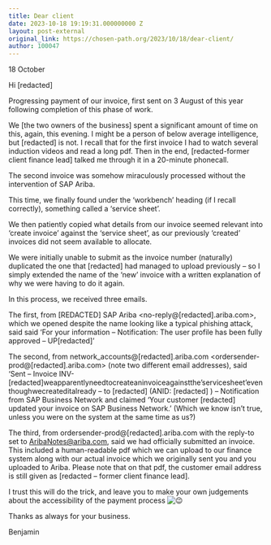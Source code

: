 ```yaml
---
title: Dear client
date: 2023-10-18 19:19:31.000000000 Z
layout: post-external
original_link: https://chosen-path.org/2023/10/18/dear-client/
author: 100047
---
```


18 October

​Hi [redacted]

Progressing payment of our invoice, first sent on 3 August of this year following completion of this phase of work.

We [the two owners of the business] spent a significant amount of time on this, again, this evening. I might be a person of below average intelligence, but [redacted] is not. I recall that for the first invoice I had to watch several induction videos and read a long pdf. Then in the end, [redacted-former client finance lead] talked me through it in a 20-minute phonecall.

The second invoice was somehow miraculously processed without the intervention of SAP Ariba.

This time, we finally found under the ‘workbench’ heading (if I recall correctly), something called a ‘service sheet’.

We then patiently copied what details from our invoice seemed relevant into ‘create invoice’ against the ‘service sheet’, as our previously ‘created’ invoices did not seem available to allocate.

We were initially unable to submit as the invoice number (naturally) duplicated the one that [redacted] had managed to upload previously – so I simply extended the name of the ‘new’ invoice with a written explanation of why we were having to do it again.

In this process, we receive​d three emails​.

​The first, from​ [REDACTED] SAP Ariba \<no-reply@[redacted].ariba.com\>​, which we opened despite the name looking like a typical phishing attack, said said ‘For your information – Notification: The user profile has been fully approved – UP[redacted]’

The second, from​ network\_accounts@[redacted].ariba.com \<ordersender-prod@[redacted].ariba.com\>​ (note two different email addresses), said ‘Sent – Invoice INV-[redacted]weapparentlyneedtocreateaninvoiceagainstthe’servicesheet’eventhoughwecreateditalready – to [redacted] (ANID: [redacted] ) – Notification from SAP Business Network​ and claimed ‘Your customer [redacted] updated your invoice on SAP Business Network.’ ​(Which we know isn’t true, unless you were on the system at the same time as us?)

The third, from ordersender-prod@[redacted].ariba.com with the reply-to set to AribaNotes@ariba.com, said we had officially submitted an invoice. This included a human-readable pdf which we can upload to our finance system along with our actual invoice which we originally sent you and you uploaded to Ariba. Please note that on that pdf, the customer email address is still given as [redacted – former client finance lead].

​I trust this will do the trick, and leave you to make your own judgements about the accessibility of the payment process ![😉](https://s0.wp.com/wp-content/mu-plugins/wpcom-smileys/twemoji/2/72x72/1f609.png)

Thanks as always for your business.

Benjamin

